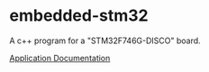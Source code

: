 # embedded-stm32
A c++ program for a "STM32F746G-DISCO" board.

[Application Documentation](https://github.com/sicet7/embedded-stm32/blob/master/docs/Application.md)
